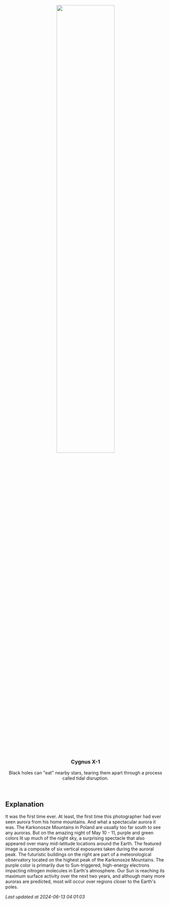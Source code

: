 <p align='center'>
    <img src='https://apod.nasa.gov/apod/image/2406/AuroraKarkonosze_Koszela_1080.jpg' width='60%' />
    <h3 align="center">Cygnus X-1</h3>
    <p align="center">Black holes can "eat" nearby stars, tearing them apart through a process called tidal disruption.</p>
</p>
<br/>

Explanation
--
It was the first time ever. At least, the first time this photographer had ever seen aurora from his home mountains.  And what a spectacular aurora it was. The Karkonosze Mountains in Poland are usually too far south to see any auroras.  But on the amazing night of May 10 - 11, purple and green colors lit up much of the night sky, a surprising spectacle that  also appeared over many mid-latitude locations around the Earth.  The featured image is a composite of six vertical exposures taken during the auroral peak. The futuristic buildings on the right are part of a meteorological observatory located on the highest peak of the Karkonosze Mountains.  The purple color is primarily due to Sun-triggered, high-energy electrons impacting nitrogen molecules in Earth's atmosphere.  Our Sun is reaching its maximum surface activity over the next two years, and although many more auroras are predicted, most will occur over regions closer to the Earth's poles.


*Last updated at 2024-06-13 04:01:03*
